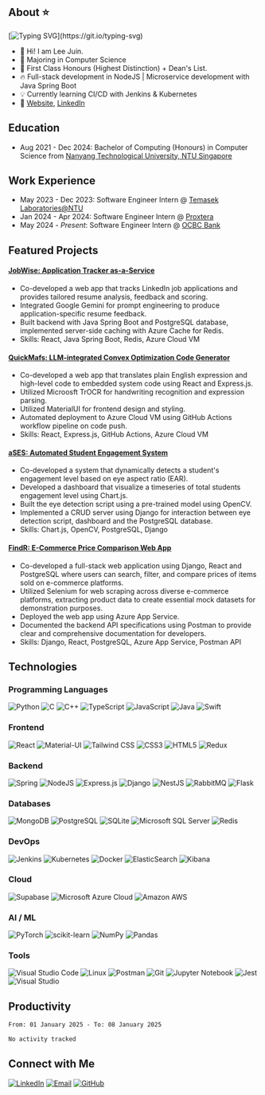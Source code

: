 ## About ⭐
[![Typing SVG](https://readme-typing-svg.demolab.com?font=Fira+Code&size=16&pause=1000&vCenter=true&width=435&height=35&lines=Hi+there!+Welcome+to+my+GitHub+profile.;I+am+a+full-stack+software+engineer.;Let's+get+connected!)](https://git.io/typing-svg)

* 👋 Hi! I am Lee Juin.
* 📖 Majoring in Computer Science
* 📜 First Class Honours (Highest Distinction) + Dean's List.
* 🔥 Full-stack development in NodeJS | Microservice development with Java Spring Boot
* 💡 Currently learning CI/CD with Jenkins & Kubernetes
* 🔗 [Website](https://leejuin.com), [LinkedIn](https://linkedin.com/in/juin-lee)

## Education
  * Aug 2021 - Dec 2024: Bachelor of Computing (Honours) in Computer Science from [Nanyang Technological University, NTU Singapore](https://www.ntu.edu.sg/education/undergraduate-programme/bachelor-of-engineering-in-computer-science)

## Work Experience 
* May 2023 - Dec 2023: Software Engineer Intern @ <a href="https://www.ntu.edu.sg/temasek-labs">Temasek Laboratories@NTU</a>
* Jan 2024 - Apr 2024: Software Engineer Intern @ <a href="https://proxtera.com/">Proxtera</a>
* May 2024 - <i>Present</i>: Software Engineer Intern @ <a href="https://ocbc.com">OCBC Bank</a>

## Featured Projects
#### [JobWise: Application Tracker as-a-Service](https://github.com/Neo-Zenith/sc4052-application-tracker)
* Co-developed a web app that tracks LinkedIn job applications and provides tailored resume analysis, feedback and scoring.
* Integrated Google Gemini for prompt engineering to produce application-specific resume feedback.
* Built backend with Java Spring Boot and PostgreSQL database, implemented server-side caching with Azure Cache for Redis.
* Skills: React, Java Spring Boot, Redis, Azure Cloud VM

#### [QuickMafs: LLM-integrated Convex Optimization Code Generator](https://github.com/Neo-Zenith/quickmafs)
* Co-developed a web app that translates plain English expression and high-level code to embedded system code using React and Express.js.
* Utilized Microosft TrOCR for handwriting recognition and expression parsing.
* Utilized MaterialUI for frontend design and styling.
* Automated deployment to Azure Cloud VM using GitHub Actions workflow pipeline on code push.
* Skills: React, Express.js, GitHub Actions, Azure Cloud VM

#### [aSES: Automated Student Engagement System](https://github.com/Neo-Zenith/ases-automated-student-engagement-system)
* Co-developed a system that dynamically detects a student's engagement level based on eye aspect ratio (EAR).
* Developed a dashboard that visualize a timeseries of total students engagement level using Chart.js.
* Built the eye detection script using a pre-trained model using OpenCV.
* Implemented a CRUD server using Django for interaction between eye detection script, dashboard and the PostgreSQL database.
* Skills: Chart.js, OpenCV, PostgreSQL, Django

#### [FindR: E-Commerce Price Comparison Web App](https://github.com/Neo-Zenith/sc2006-findr)
* Co-developed a full-stack web application using Django, React and PostgreSQL where users can search, filter, and compare prices of items sold on e-commerce platforms.
* Utilized Selenium for web scraping across diverse e-commerce platforms, extracting product data to create essential mock datasets for demonstration purposes.
* Deployed the web app using Azure App Service.
* Documented the backend API specifications using Postman to provide clear and comprehensive documentation for developers.
* Skills: Django, React, PostgreSQL, Azure App Service, Postman API

## Technologies
### Programming Languages
![Python](http://img.shields.io/badge/Python-3776AB?style=flat-square&logo=python&logoColor=ffffff)
![C](http://img.shields.io/badge/-C-3776AB?style=flat-square&logo=c&logoColor=ffffff)
![C++](http://img.shields.io/badge/C%2B%2B-00599C?style=flat-square&logo=C%2B%2B&logoColor=ffffff)
![TypeScript](https://img.shields.io/badge/TypeScript-%23007ACC.svg?style=flat-square&logo=typescript&logoColor=white)
![JavaScript](https://img.shields.io/badge/-JavaScript-yellow?style=flat-square&logo=javascript&logoColor=white)
![Java](https://img.shields.io/badge/Java-ED8B00?style=flat-square&logo=openjdk&logoColor=ffffff)
![Swift](https://img.shields.io/badge/Swift-FA7343?style=flat-square&logo=swift&logoColor=white)

### Frontend
![React](https://img.shields.io/badge/React-%23007ACC?style=flat-square&logo=react&logoColor=white)
![Material-UI](https://img.shields.io/badge/MaterialUI-%23007ACC?style=flat-square&logo=mui&logoColor=white)
![Tailwind CSS](https://img.shields.io/badge/Tailwind_CSS-38B2AC?style=flat-square&logo=tailwind-css&logoColor=white)
![CSS3](https://img.shields.io/badge/-CSS3-%231572B6?style=flat-square&logo=css3)
![HTML5](https://img.shields.io/badge/-HTML5-E34F26?style=flat-square&logo=html5&logoColor=ffffff)
![Redux](https://img.shields.io/badge/Redux-764ABC?style=flat-square&logo=redux&logoColor=white)

### Backend
![Spring](https://img.shields.io/badge/spring-%236DB33F.svg?style=flat-square&logo=spring&logoColor=white)
![NodeJS](https://img.shields.io/badge/Nodejs-43853d?style=flat-square&logo=node.js&logoColor=white)
![Express.js](https://img.shields.io/badge/Expressjs-43853d.svg?style=flat-square&logo=express&logoColor=white)
![Django](https://img.shields.io/badge/-Django-047728?style=flat-square&logo=django)
![NestJS](https://img.shields.io/badge/Nestjs-e4274f?style=flat-square&logo=nestjs&logoColor=white)
![RabbitMQ](https://img.shields.io/badge/rabbitmq-%23FF6600.svg?&style=flat-square&logo=rabbitmq&logoColor=white)
![Flask](https://img.shields.io/badge/Flask-311C87.svg?style=flat-square&logo=flask&logoColor=white)

### Databases
![MongoDB](https://img.shields.io/badge/MongoDB-%234ea94b.svg?style=flat-square&logo=mongodb&logoColor=white)
![PostgreSQL](https://img.shields.io/badge/PostgreSQL-316192?style=flat-square&logo=postgresql&logoColor=white)
![SQLite](https://img.shields.io/badge/Sqlite-%2307405e.svg?style=flat-square&logo=sqlite&logoColor=white)
![Microsoft SQL Server](https://img.shields.io/badge/Microsoft_SQL-%2307405e.svg?style=flat-square&logo=microsoft-sql-server&logoColor=white)
![Redis](https://img.shields.io/badge/Redis-%23DD0031.svg?style=flat-square&logo=redis&logoColor=white)

### DevOps
![Jenkins](https://img.shields.io/badge/Jenkins-D24939?style=flat-square&logo=Jenkins&logoColor=white)
![Kubernetes](https://img.shields.io/badge/kubernetes-%23326ce5.svg?style=flat-square&logo=kubernetes&logoColor=white)
![Docker](https://img.shields.io/badge/Docker-366bcf?style=flat-square&logo=docker&logoColor=white) 
![ElasticSearch](https://img.shields.io/badge/-ElasticSearch-005571?style=flat-square&logo=elasticsearch)
![Kibana](https://img.shields.io/badge/Kibana-005571?style=flat-square&logo=Kibana&logoColor=white)

### Cloud
![Supabase](https://img.shields.io/badge/Supabase-%1c4a39?style=flat-square&logo=supabase&logoColor=white)
![Microsoft Azure Cloud](https://img.shields.io/badge/Azure-1a73e8?style=flat-square&logo=microsoftazure&logoColor=white) 
![Amazon AWS](https://img.shields.io/badge/Amazon_AWS-232F3E?style=flat-square&logo=amazon-aws&logoColor=white)

### AI / ML
![PyTorch](https://img.shields.io/badge/PyTorch-%23EE4C2C.svg?style=flat-square&logo=pytorch&logoColor=white)
![scikit-learn](https://img.shields.io/badge/scikit--learn-F06032.svg?style=flat-square&logo=scikit-learn&logoColor=white)
![NumPy](https://img.shields.io/badge/numpy-%23013243.svg?style=flat-square&logo=numpy&logoColor=white)
![Pandas](https://img.shields.io/badge/pandas-%23150458.svg?style=flat-square&logo=pandas&logoColor=white)

### Tools
![Visual Studio Code](https://img.shields.io/badge/Visual%20Studio%20Code-0078d7.svg?style=flat-square&logo=visual-studio-code&logoColor=white)
![Linux](https://img.shields.io/badge/Linux-FCC624?style=flat-square&logo=linux&logoColor=black)
![Postman](https://img.shields.io/badge/Postman-FF6C37?style=flat-square&logo=postman&logoColor=white)
![Git](https://img.shields.io/badge/-Git-F05032?style=flat-square&logo=git&logoColor=white)
![Jupyter Notebook](https://img.shields.io/badge/jupyter-%23FA0F00.svg?style=flat-square&logo=jupyter&logoColor=white)
![Jest](https://img.shields.io/badge/-jest-%23C21325?style=flat-square&logo=jest&logoColor=white)
![Visual Studio](https://img.shields.io/badge/Visual%20Studio-5C2D91.svg?style=flat-square&logo=visual-studio&logoColor=white)



## Productivity
<!--START_SECTION:waka-->

```txt
From: 01 January 2025 - To: 08 January 2025

No activity tracked
```

<!--END_SECTION:waka-->

## Connect with Me
[![LinkedIn](https://img.shields.io/badge/-Juin_Lee-0077B5?style=flat-square&logo=Linkedin&logoColor=white&link=https://www.linkedin.com/in/juin-lee/)](https://www.linkedin.com/in/juin-lee/)
[![Email](https://img.shields.io/badge/-Mail-red?style=flat-square&logo=gmail&logoColor=white)](mailto:juin.lee@outlook.com)
[![GitHub](https://img.shields.io/github/followers/Neo-Zenith?style=social&label=Follow)](https://github.com/Neo-Zenith)
